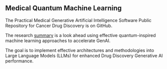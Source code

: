 ## Medical Quantum Machine Learning
The Practical Medical Generative Artificial Intelligence Software Public Repository for Cancer Drug Discovery is on GitHub.

The research [summary](https://drive.google.com/file/d/195V9Mxt1Mn8a0UFbVanBe_LGGNYFmO7T/view?usp=drive_link) is a look ahead using effective quantum-inspired machine learning approaches to accelerate GenAI. 

The goal is to implement effective architectures and methodologies into Large Language Models (LLMs) for enhanced Drug Discovery Generative AI performance.
